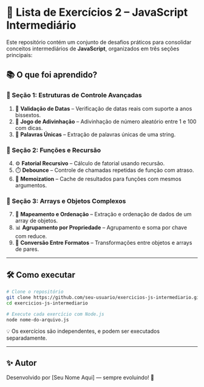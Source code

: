 # 🚀 Lista de Exercícios 2 – JavaScript Intermediário

Este repositório contém um conjunto de desafios práticos para consolidar conceitos intermediários de **JavaScript**, organizados em três seções principais:

## 📚 O que foi aprendido?

### 🔁 Seção 1: Estruturas de Controle Avançadas

1. 📅 **Validação de Datas** – Verificação de datas reais com suporte a anos bissextos.
2. 🎯 **Jogo de Adivinhação** – Adivinhação de número aleatório entre 1 e 100 com dicas.
3. 🧠 **Palavras Únicas** – Extração de palavras únicas de uma string.

### 🧮 Seção 2: Funções e Recursão

4. ⚙️ **Fatorial Recursivo** – Cálculo de fatorial usando recursão.
5. ⏱️ **Debounce** – Controle de chamadas repetidas de função com atraso.
6. 💾 **Memoization** – Cache de resultados para funções com mesmos argumentos.

### 🧰 Seção 3: Arrays e Objetos Complexos

7. 🛒 **Mapeamento e Ordenação** – Extração e ordenação de dados de um array de objetos.
8. 📊 **Agrupamento por Propriedade** – Agrupamento e soma por chave com reduce.
9. 🔄 **Conversão Entre Formatos** – Transformações entre objetos e arrays de pares.

---

## 🛠️ Como executar

```bash
# Clone o repositório
git clone https://github.com/seu-usuario/exercicios-js-intermediario.git
cd exercicios-js-intermediario

# Execute cada exercício com Node.js
node nome-do-arquivo.js
```

💡 Os exercícios são independentes, e podem ser executados separadamente.

---

## ✨ Autor

Desenvolvido por [Seu Nome Aqui] — sempre evoluindo! 🚀
